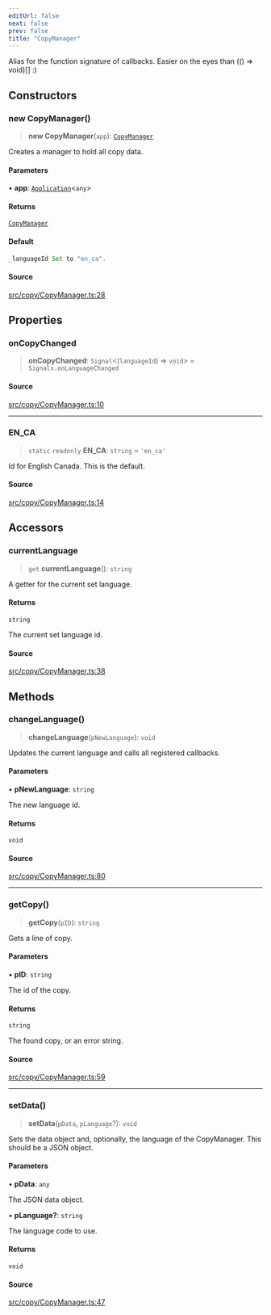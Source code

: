 ```yaml
---
editUrl: false
next: false
prev: false
title: "CopyManager"
---
```


Alias for the function signature of callbacks. Easier on the eyes than (() => void)[] :)

## Constructors

### new CopyManager()

> **new CopyManager**(`app`): [`CopyManager`](/api/classes/copymanager/)

Creates a manager to hold all copy data.

#### Parameters

• **app**: [`Application`](/api/classes/application/)\<`any`\>

#### Returns

[`CopyManager`](/api/classes/copymanager/)

#### Default

```ts
_languageId Set to "en_ca".
```

#### Source

[src/copy/CopyManager.ts:28](https://github.com/relishinc/dill-pixel/blob/10f512f7f577ca5e74162827f11215b28df5ca97/src/copy/CopyManager.ts#L28)

## Properties

### onCopyChanged

> **onCopyChanged**: `Signal`\<(`languageId`) => `void`\> = `Signals.onLanguageChanged`

#### Source

[src/copy/CopyManager.ts:10](https://github.com/relishinc/dill-pixel/blob/10f512f7f577ca5e74162827f11215b28df5ca97/src/copy/CopyManager.ts#L10)

***

### EN\_CA

> `static` `readonly` **EN\_CA**: `string` = `'en_ca'`

Id for English Canada. This is the default.

#### Source

[src/copy/CopyManager.ts:14](https://github.com/relishinc/dill-pixel/blob/10f512f7f577ca5e74162827f11215b28df5ca97/src/copy/CopyManager.ts#L14)

## Accessors

### currentLanguage

> `get` **currentLanguage**(): `string`

A getter for the current set language.

#### Returns

`string`

The current set language id.

#### Source

[src/copy/CopyManager.ts:38](https://github.com/relishinc/dill-pixel/blob/10f512f7f577ca5e74162827f11215b28df5ca97/src/copy/CopyManager.ts#L38)

## Methods

### changeLanguage()

> **changeLanguage**(`pNewLanguage`): `void`

Updates the current language and calls all registered callbacks.

#### Parameters

• **pNewLanguage**: `string`

The new language id.

#### Returns

`void`

#### Source

[src/copy/CopyManager.ts:80](https://github.com/relishinc/dill-pixel/blob/10f512f7f577ca5e74162827f11215b28df5ca97/src/copy/CopyManager.ts#L80)

***

### getCopy()

> **getCopy**(`pID`): `string`

Gets a line of copy.

#### Parameters

• **pID**: `string`

The id of the copy.

#### Returns

`string`

The found copy, or an error string.

#### Source

[src/copy/CopyManager.ts:59](https://github.com/relishinc/dill-pixel/blob/10f512f7f577ca5e74162827f11215b28df5ca97/src/copy/CopyManager.ts#L59)

***

### setData()

> **setData**(`pData`, `pLanguage`?): `void`

Sets the data object and, optionally, the language of the CopyManager. This should be a JSON object.

#### Parameters

• **pData**: `any`

The JSON data object.

• **pLanguage?**: `string`

The language code to use.

#### Returns

`void`

#### Source

[src/copy/CopyManager.ts:47](https://github.com/relishinc/dill-pixel/blob/10f512f7f577ca5e74162827f11215b28df5ca97/src/copy/CopyManager.ts#L47)
